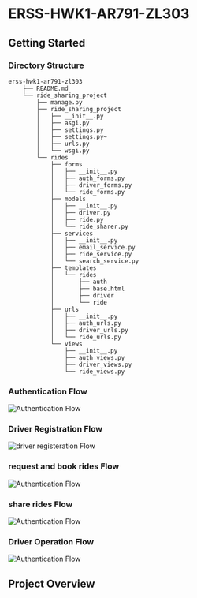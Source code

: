 # ERSS-HWK1-AR791-ZL303

## Getting Started

### Directory Structure

```
erss-hwk1-ar791-zl303
    ├── README.md
    └── ride_sharing_project
        ├── manage.py
        ├── ride_sharing_project
        │   ├── __init__.py
        │   ├── asgi.py
        │   ├── settings.py
        │   ├── settings.py~
        │   ├── urls.py
        │   └── wsgi.py
        └── rides
            ├── forms
            │   ├── __init__.py
            │   ├── auth_forms.py
            │   ├── driver_forms.py
            │   └── ride_forms.py
            ├── models
            │   ├── __init__.py
            │   ├── driver.py
            │   ├── ride.py
            │   └── ride_sharer.py
            ├── services
            │   ├── __init__.py
            │   ├── email_service.py
            │   ├── ride_service.py
            │   └── search_service.py
            ├── templates
            │   └── rides
            │       ├── auth
            │       ├── base.html
            │       ├── driver
            │       └── ride
            ├── urls
            │   ├── __init__.py
            │   ├── auth_urls.py
            │   ├── driver_urls.py
            │   └── ride_urls.py
            └── views
                ├── __init__.py
                ├── auth_views.py
                ├── driver_views.py
                └── ride_views.py
```
### Authentication Flow
![Authentication Flow](./auth_flow.png)
### Driver Registration Flow
![driver registeration Flow](./driver_registration_flow.png)
### request and book rides Flow
![Authentication Flow](./request_book_rides_flow.png)
### share  rides Flow
![Authentication Flow](./share_ride_flow.png)
### Driver Operation Flow
![Authentication Flow](./driver_operation_flow.png)
## Project Overview
